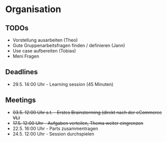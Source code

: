 # Organisation

## TODOs
* Vorstellung ausarbeiten (Theo)
* Gute Gruppenarbeitsfragen finden / definieren (Jann)
* Use case aufbereiten (Tobias)
* Meni Fragen

## Deadlines
* 29.5. 14:00 Uhr - Learning session (45 Minuten)

## Meetings
* ~~03.5. 12:00 Uhr s.t. - Erstes Brainstorming (direkt nach der eCommerce VL)~~
* ~~17.5. 12:00 Uhr - Aufgaben verteilen, Thema weiter eingrenzen~~
* 22.5. 16:00 Uhr - Parts zusammentragen
* 24.5. 12:00 Uhr - Session durchspielen
